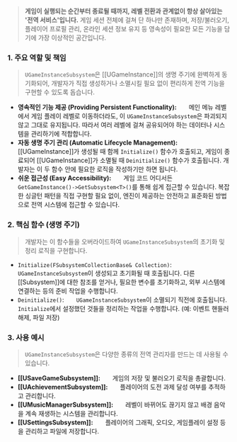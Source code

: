 > **게임이 실행되는 순간부터 종료될 때까지, 레벨 전환과 관계없이 항상 살아있는 '전역 서비스'입니다.** 게임 세션 전체에 걸쳐 단 하나만 존재하며, 저장/불러오기, 플레이어 프로필 관리, 온라인 세션 정보 유지 등 영속성이 필요한 모든 기능을 담기에 가장 이상적인 공간입니다.

### **1. 주요 역할 및 책임**
> `UGameInstanceSubsystem`은 [[UGameInstance]]의 생명 주기에 완벽하게 동기화되어, 개발자가 직접 생성하거나 소멸시킬 필요 없이 편리하게 전역 기능을 구현할 수 있도록 돕습니다.
* **영속적인 기능 제공 (Providing Persistent Functionality):**
      메인 메뉴 레벨에서 게임 플레이 레벨로 이동하더라도, 이 `UGameInstanceSubsystem`은 파괴되지 않고 그대로 유지됩니다. 따라서 여러 레벨에 걸쳐 공유되어야 하는 데이터나 시스템을 관리하기에 적합합니다.
* **자동 생명 주기 관리 (Automatic Lifecycle Management):**
      [[UGameInstance]]가 생성될 때 함께 `Initialize()` 함수가 호출되고, 게임이 종료되어 [[UGameInstance]]가 소멸될 때 `Deinitialize()` 함수가 호출됩니다. 개발자는 이 두 함수 안에 필요한 로직을 작성하기만 하면 됩니다.
* **쉬운 접근성 (Easy Accessibility):**
      게임 코드 어디서든 `GetGameInstance()->GetSubsystem<T>()`를 통해 쉽게 접근할 수 있습니다. 복잡한 싱글턴 패턴을 직접 구현할 필요 없이, 엔진이 제공하는 안전하고 표준화된 방법으로 전역 시스템에 접근할 수 있습니다.

### **2. 핵심 함수 (생명 주기)**
> 개발자는 이 함수들을 오버라이드하여 `UGameInstanceSubsystem`의 초기화 및 정리 로직을 구현합니다.
* `Initialize(FSubsystemCollectionBase& Collection)`:
      `UGameInstanceSubsystem`이 생성되고 초기화될 때 호출됩니다. 다른 [[Subsystem]]에 대한 참조를 얻거나, 필요한 변수를 초기화하고, 외부 시스템에 연결하는 등의 준비 작업을 수행합니다.
* `Deinitialize()`:
      `UGameInstanceSubsystem`이 소멸되기 직전에 호출됩니다. `Initialize`에서 설정했던 것들을 정리하는 작업을 수행합니다. (예: 이벤트 핸들러 해제, 파일 저장)

### **3. 사용 예시**
> `UGameInstanceSubsystem`은 다양한 종류의 전역 관리자를 만드는 데 사용될 수 있습니다.
* **[[USaveGameSubsystem]]:**
      게임의 저장 및 불러오기 로직을 총괄합니다.
* **[[UAchievementSubsystem]]:**
      플레이어의 도전 과제 달성 여부를 추적하고 관리합니다.
* **[[UMusicManagerSubsystem]]:**
      레벨이 바뀌어도 끊기지 않고 배경 음악을 계속 재생하는 시스템을 관리합니다.
* **[[USettingsSubsystem]]:**
      플레이어의 그래픽, 오디오, 게임플레이 설정 등을 관리하고 파일에 저장합니다.